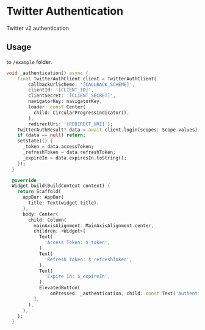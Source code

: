 <!--
This README describes the package. If you publish this package to pub.dev,
this README's contents appear on the landing page for your package.

For information about how to write a good package README, see the guide for
[writing package pages](https://dart.dev/guides/libraries/writing-package-pages).

For general information about developing packages, see the Dart guide for
[creating packages](https://dart.dev/guides/libraries/create-library-packages)
and the Flutter guide for
[developing packages and plugins](https://flutter.dev/developing-packages).
-->

# Twitter Authentication

Twitter v2 authentication

## Usage

to `/example` folder.

```dart
void _authentication() async {
    final TwitterAuthClient client = TwitterAuthClient(
        callbackUrlScheme: '[CALLBACK_SCHEME]',
        clientId: '[CLIENT_ID]',
        clientSecret: '[CLIENT_SECRET]',
        navigatorKey: navigatorKey,
        loader: const Center(
          child: CircularProgressIndicator(),
        ),
        redirectUri: '[REDIRECT_URI]');
    TwitterAuthResult? data = await client.login(scopes: Scope.values);
    if (data == null) return;
    setState(() {
      _token = data.accessToken;
      _refreshToken = data.refreshToken;
      _expireIn = data.expiresIn.toString();
    });
  }

  @override
  Widget build(BuildContext context) {
    return Scaffold(
      appBar: AppBar(
        title: Text(widget.title),
      ),
      body: Center(
        child: Column(
          mainAxisAlignment: MainAxisAlignment.center,
          children: <Widget>[
            Text(
              'Access Token: $_token',
            ),
            Text(
              'Refresh Token: $_refreshToken',
            ),
            Text(
              'Expire In: $_expireIn',
            ),
            ElevatedButton(
                onPressed: _authentication, child: const Text('Authentication'))
          ],
        ),
      ),
    );
  }
```
